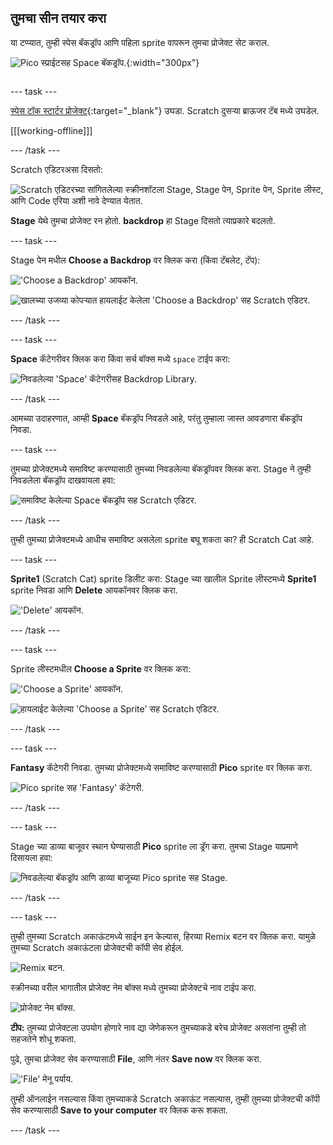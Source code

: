 ## तुमचा सीन तयार करा

<div style="display: flex; flex-wrap: wrap">
<div style="flex-basis: 200px; flex-grow: 1; margin-right: 15px;">
या टप्प्यात, तुम्ही स्पेस बॅकड्रॉप आणि पहिला sprite वापरून तुमचा प्रोजेक्ट सेट कराल. 
</div>
<div>

![Pico स्प्राईटसह Space बॅकड्रॉप.](images/backdrop-step.png){:width="300px"}

</div>
</div>

--- task ---

[स्पेस टॉक स्टार्टर प्रोजेक्ट](https://scratch.mit.edu/projects/582213331/editor){:target="_blank"} उघडा. Scratch दुसऱ्या ब्राऊजर टॅब मध्ये उघडेल.

[[[working-offline]]]

--- /task ---

Scratch एडिटरअसा दिसतो:

![Scratch एडिटरच्या सांगितलेल्या स्क्रीनशॉटला Stage, Stage पेन, Sprite पेन, Sprite लीस्ट, आणि Code एरिया अशी नावे देण्यात येतात.](images/scratch-interface.png)

**Stage** येथे तुमचा प्रोजेक्ट रन होतो. **backdrop** हा Stage दिसतो त्याप्रकारे बदलतो.

--- task ---

Stage पेन मधील **Choose a Backdrop** वर क्लिक करा (किंवा टॅबलेट, टॅप):

!['Choose a Backdrop' आयकॉन.](images/backdrop-button.png)

![खालच्या उजव्या कोपऱ्यात हायलाईट केलेला 'Choose a Backdrop' सह Scratch एडिटर.](images/choose-a-backdrop.png)

--- /task ---

--- task ---

**Space** कॅटेगरीवर क्लिक करा किंवा सर्च बॉक्स मध्ये `space` टाईप करा:

![निवडलेल्या 'Space' कॅटेगरीसह Backdrop Library.](images/space-backdrops.png)

--- /task ---

आमच्या उदाहरणात, आम्ही **Space** बॅकड्रॉप निवडले आहे, परंतु तुम्हाला जास्त आवडणारा बॅकड्रॉप निवडा.

--- task ---

तुमच्या प्रोजेक्टमध्ये समाविष्ट करण्यासाठी तुमच्या निवडलेल्या बॅकड्रॉपवर क्लिक करा. Stage ने तुम्ही निवडलेला बॅकड्रॉप दाखवायला हवा:

![समाविष्ट केलेल्या Space बॅकड्रॉप सह Scratch एडिटर.](images/inserted-backdrop.png)

--- /task ---

तुम्ही तुमच्या प्रोजेक्टमध्ये आधीच समाविष्ट असलेला sprite बघू शकता का? ही Scratch Cat आहे.

--- task ---

**Sprite1** (Scratch Cat) sprite डिलीट करा: Stage च्या खालील Sprite लीस्टमध्ये **Sprite1** sprite निवडा आणि **Delete** आयकॉनवर क्लिक करा.

!['Delete' आयकॉन.](images/delete-sprite.png)

--- /task ---

--- task ---

Sprite लीस्टमधील **Choose a Sprite** वर क्लिक करा:

!['Choose a Sprite' आयकॉन.](images/sprite-button.png)

![हायलाईट केलेल्या 'Choose a Sprite' सह Scratch एडिटर.](images/choose-a-sprite.png)

--- /task ---

--- task ---

**Fantasy** कॅटेगरी निवडा. तुमच्या प्रोजेक्टमध्ये समाविष्ट करण्यासाठी **Pico** sprite वर क्लिक करा.

![Pico sprite सह 'Fantasy' कॅटेगरी.](images/fantasy-pico.png)

--- /task ---

--- task ---

Stage च्या डाव्या बाजूवर स्थान घेण्यासाठी **Pico** sprite ला ड्रॅग करा. तुमचा Stage याप्रमाणे दिसायला हवा:

![निवडलेल्या बॅकड्रॉप आणि डाव्या बाजूच्या Pico sprite सह Stage.](images/pico-on-stage.png)

--- /task ---

--- task ---

तुम्ही तुमच्या Scratch अकाऊंटमध्ये साईन इन केल्यास, हिरव्या Remix बटन वर क्लिक करा. यामुळे तुमच्या Scratch अकाऊंटला प्रोजेक्टची कॉपी सेव होईल.

![Remix बटन.](images/remix-button.png)

स्क्रीनच्या वरील भागातील प्रोजेक्ट नेम बॉक्स मध्ये तुमच्या प्रोजेक्टचे नाव टाईप करा.

![प्रोजेक्ट नेम बॉक्स.](images/project-name.png)

**टीप:** तुमच्या प्रोजेक्टला उपयोग होणारे नाव द्या जेणेकरून तुमच्याकडे बरेच प्रोजेक्ट असतांना तुम्ही तो सहजतेने शोधू शकता.

पुढे, तुमचा प्रोजेक्ट सेव करण्यासाठी **File**, आणि नंतर **Save now** वर क्लिक करा.

!['File' मेनू पर्याय.](images/file-menu.png)

तुम्ही ऑनलाईन नसल्यास किंवा तुमच्याकडे Scratch अकाऊंट नसल्यास, तुम्ही तुमच्या प्रोजेक्टची कॉपी सेव करण्यासाठी **Save to your computer** वर क्लिक करू शकता.

--- /task ---


